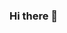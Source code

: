 ### Hi there 👋

<!--
**sypark030/sypark030** is a ✨ _special_ ✨ repository because its `README.md` (this file) appears on your GitHub profile.

Here are some ideas to get you started:

- 🔭 I’m currently working on a project using COVID-19 mRNA vaccine data!
- 🌱 I’m currently learning data science with Python!
- 🤔 I’m looking for help with anything that can help improve my skills in data science!
- 💬 Ask me about anything :)
- 📫 How to reach me: use my email sy.park217@outlook.com
- 😄 Pronouns: she/her
- ⚡ Fun fact: my thumbs are as thin as my other fingers
-->
